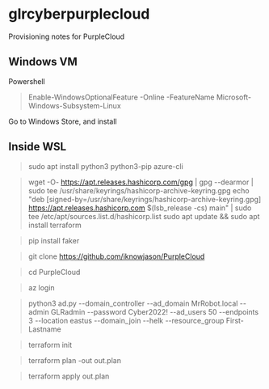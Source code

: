 # glrcyberpurplecloud
Provisioning notes for PurpleCloud

## Windows VM

Powershell

> Enable-WindowsOptionalFeature -Online -FeatureName Microsoft-Windows-Subsystem-Linux

Go to Windows Store, and install 


## Inside WSL

> sudo apt install python3 python3-pip azure-cli

> wget -O- https://apt.releases.hashicorp.com/gpg | gpg --dearmor | sudo tee /usr/share/keyrings/hashicorp-archive-keyring.gpg
> echo "deb [signed-by=/usr/share/keyrings/hashicorp-archive-keyring.gpg] https://apt.releases.hashicorp.com $(lsb_release -cs) main" | sudo tee /etc/apt/sources.list.d/hashicorp.list
> sudo apt update && sudo apt install terraform

> pip install faker

> git clone https://github.com/iknowjason/PurpleCloud

> cd PurpleCloud

> az login

> python3 ad.py --domain_controller --ad_domain MrRobot.local --admin GLRadmin --password Cyber2022! --ad_users 50 --endpoints 3 --location eastus --domain_join --helk 
--resource_group First-Lastname

> terraform init

> terraform plan -out out.plan

> terraform apply out.plan
